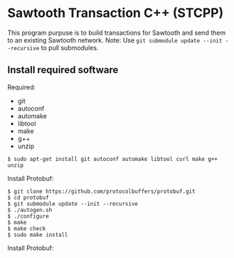 
# Sawtooth Transaction C++ (STCPP)

This program purpuse is to build transactions for Sawtooth and send them to an existing Sawtooth network.
Note: Use `git submodule update --init --recursive` to pull submodules.

## Install required software

Required:
  * git
  * autoconf
  * automake
  * libtool
  * make
  * g++
  * unzip
```
$ sudo apt-get install git autoconf automake libtool curl make g++ unzip
```

Install Protobuf:
```
$ git clone https://github.com/protocolbuffers/protobuf.git
$ cd protobuf
$ git submodule update --init --recursive
$ ./autogen.sh
$ ./configure
$ make
$ make check
$ sudo make install
```

Install Protobuf:
